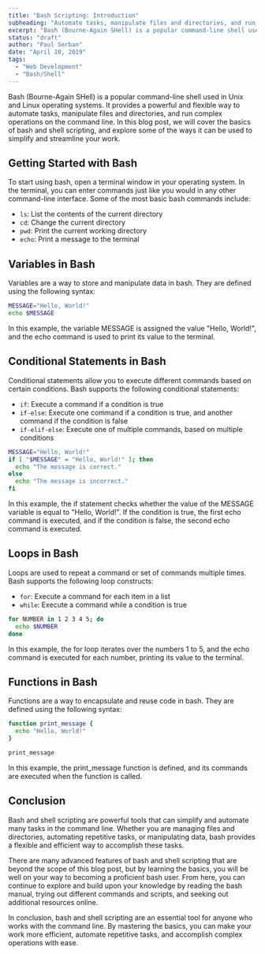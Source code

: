 ```yaml
---
title: "Bash Scripting: Introduction"
subheading: "Automate tasks, manipulate files and directories, and run complex operations on the command line"
excerpt: "Bash (Bourne-Again SHell) is a popular command-line shell used in Unix and Linux operating systems. It provides a powerful and flexible way to automate tasks, manipulate files and directories, and run complex operations on the command line. In this blog post, we will cover the basics of bash and shell scripting, and explore some of the ways it can be used to simplify and streamline your work."
status: "draft"
author: "Paul Serban"
date: "April 10, 2019"
tags:
  - "Web Development"
  - "Bash/Shell"
---
```


Bash (Bourne-Again SHell) is a popular command-line shell used in Unix and Linux operating systems. It provides a powerful and flexible way to automate tasks, manipulate files and directories, and run complex operations on the command line. In this blog post, we will cover the basics of bash and shell scripting, and explore some of the ways it can be used to simplify and streamline your work.

## Getting Started with Bash

To start using bash, open a terminal window in your operating system. In the terminal, you can enter commands just like you would in any other command-line interface. Some of the most basic bash commands include:

- `ls`: List the contents of the current directory
- `cd`: Change the current directory
- `pwd`: Print the current working directory
- `echo`: Print a message to the terminal

## Variables in Bash

Variables are a way to store and manipulate data in bash. They are defined using the following syntax:

```bash
MESSAGE="Hello, World!"
echo $MESSAGE
```

In this example, the variable MESSAGE is assigned the value "Hello, World!", and the echo command is used to print its value to the terminal.

## Conditional Statements in Bash

Conditional statements allow you to execute different commands based on certain conditions. Bash supports the following conditional statements:

- `if`: Execute a command if a condition is true
- `if-else`: Execute one command if a condition is true, and another command if the condition is false
- `if-elif-else`: Execute one of multiple commands, based on multiple conditions

```bash
MESSAGE="Hello, World!"
if [ "$MESSAGE" = "Hello, World!" ]; then
  echo "The message is correct."
else
  echo "The message is incorrect."
fi
```

In this example, the if statement checks whether the value of the MESSAGE variable is equal to "Hello, World!". If the condition is true, the first echo command is executed, and if the condition is false, the second echo command is executed.

## Loops in Bash

Loops are used to repeat a command or set of commands multiple times. Bash supports the following loop constructs:

- `for`: Execute a command for each item in a list
- `while`: Execute a command while a condition is true

```bash
for NUMBER in 1 2 3 4 5; do
  echo $NUMBER
done
```

In this example, the for loop iterates over the numbers 1 to 5, and the echo command is executed for each number, printing its value to the terminal.

## Functions in Bash

Functions are a way to encapsulate and reuse code in bash. They are defined using the following syntax:

```bash
function print_message {
  echo "Hello, World!"
}

print_message
```

In this example, the print_message function is defined, and its commands are executed when the function is called.

## Conclusion

Bash and shell scripting are powerful tools that can simplify and automate many tasks in the command line. Whether you are managing files and directories, automating repetitive tasks, or manipulating data, bash provides a flexible and efficient way to accomplish these tasks.

There are many advanced features of bash and shell scripting that are beyond the scope of this blog post, but by learning the basics, you will be well on your way to becoming a proficient bash user. From here, you can continue to explore and build upon your knowledge by reading the bash manual, trying out different commands and scripts, and seeking out additional resources online.

In conclusion, bash and shell scripting are an essential tool for anyone who works with the command line. By mastering the basics, you can make your work more efficient, automate repetitive tasks, and accomplish complex operations with ease.
